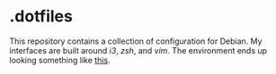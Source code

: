 .dotfiles
=========
This repository contains a collection of configuration for Debian. My interfaces are built around *i3*, *zsh*, and *vim*. The environment ends up looking something like [this](https://github.com/denten/.dotfiles/blob/master/layoutidea.png).
